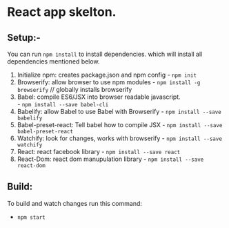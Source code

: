# React app skelton.

## Setup:-
  You can run `npm install` to install dependencies. which will install all dependencies mentioned below.
  1. Initialize npm: creates package.json and npm config
    - `npm init`
  2. Browserify: allow browser to use npm modules
    - `npm install -g browserify`   // globally installs browserify
  3. Babel: compile ES6/JSX into browser readable javascript.  
    - `npm install --save babel-cli`
  4. Babelify: allow Babel to use Babel with Browserify
    - `npm install --save babelify`
  5. Babel-preset-react: Tell babel how to compile JSX
    - `npm install --save babel-preset-react`
  6. Watchify: look for changes, works with browserify
    - `npm install --save watchify`
  7. React: react facebook library
    - `npm install --save react`
  8. React-Dom: react dom manupulation library
    - `npm install --save react-dom`

## Build:
  To build and watch changes run this command:
  - `npm start`
